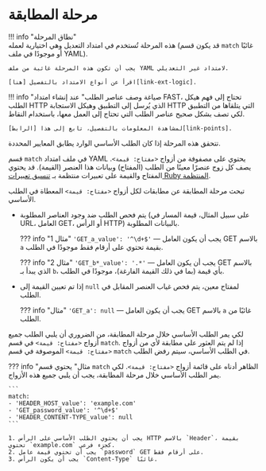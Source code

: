 [link-points]:          points/intro.md
[link-ruby-regexp]:     http://ruby-doc.org/core-2.6.1/doc/regexp_rdoc.html
[link-ext-logic]:       logic.md

# مرحلة المطابقة

!!! info "نطاق المرحلة"  
    هذه المرحلة تُستخدم في امتداد التعديل وهي اختيارية لعمله (قد يكون قسم `match` غائبًا أو موجودًا في ملف YAML).

    يجب أن تكون هذه المرحلة غائبة من ملف YAML لامتداد غير التعديلي.
    
    اقرأ عن أنواع الامتداد بالتفصيل [هنا][link-ext-logic].

!!! info "صياغة وصف عناصر الطلب"
     عند إنشاء امتداد FAST، تحتاج إلى فهم هيكل الطلب HTTP الذي يُرسل إلى التطبيق وهيكل الاستجابة HTTP التي يتلقاها من التطبيق لكي تصف بشكل صحيح عناصر الطلب التي تحتاج إلى العمل معها، باستخدام النقاط. 
    
    لمشاهدة المعلومات بالتفصيل، تابع إلى هذا [الرابط][link-points].
 
 تتحقق هذه المرحلة إذا كان الطلب الأساسي الوارد يطابق المعايير المحددة.

قسم `match` في ملف امتداد YAML يحتوي على مصفوفة من أزواج `<مفتاح: قيمة>`. يصف كل زوج عنصرًا معينًا من الطلب (المفتاح) وبيانات هذا العنصر (القيمة). قد يحتوي المفتاح والقيمة على تعبيرات منتظمة بـ [تنسيق تعبيرات Ruby المنتظمة][link-ruby-regexp].

تبحث مرحلة المطابقة عن مطابقات لكل أزواج `<مفتاح: قيمة>` المعطاة في الطلب الأساسي.
* يتم فحص الطلب ضد وجود العناصر المطلوبة (على سبيل المثال، قيمة المسار في URL، العامل GET، أو الرأس HTTP) بالبيانات المطلوبة. 
    
    ??? info "مثال 1"
        `'GET_a_value': '^\d+$'` — يجب أن يكون العامل GET بالاسم `a` بقيمة تحتوي على أرقام فقط موجودًا في الطلب.
    
    ??? info "مثال 2"
        `'GET_b*_value': '.*'` — يجب أن يكون العامل GET بالاسم الذي يبدأ بـ `b`، بأي قيمة (بما في ذلك القيمة الفارغة)، موجودًا في الطلب.
    
* إذا تم تعيين القيمة إلى `null` لمفتاح معين، يتم فحص غياب العنصر المقابل في الطلب.
    
    ??? info "مثال"
        `'GET_a': null` — يجب أن يكون العامل GET بالاسم `a` غائبًا من الطلب.

لكي يمر الطلب الأساسي خلال مرحلة المطابقة، من الضروري أن يلبي الطلب جميع أزواج `<مفتاح: قيمة>` في قسم `match`. إذا لم يتم العثور على مطابقة لأي من أزواج `<مفتاح: قيمة>` الموصوفة في قسم `match` في الطلب الأساسي، سيتم رفض الطلب.

??? info "مثال"
    يحتوي قسم `match` الظاهر أدناه على قائمة أزواج `<مفتاح: قيمة>`. لكي يمر الطلب الأساسي خلال مرحلة المطابقة، يجب أن يلبي جميع هذه الأزواج.

    ```
    match:
    - 'HEADER_HOST_value': 'example.com'
    - 'GET_password_value': '^\d+$'
    - 'HEADER_CONTENT-TYPE_value': null
    ```

    1. يجب أن يحتوي الطلب الأساسي على الرأس HTTP بالاسم `Header`، بقيمة تحتوي `example.com` كجزء فرعي.
    2. يجب أن تحتوي قيمة عامل `password` GET على أرقام فقط.
    3. يجب أن يكون الرأس `Content-Type` غائبًا.